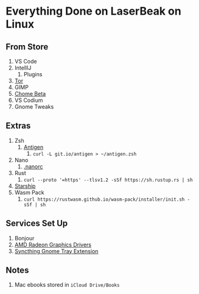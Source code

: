 # Everything Done on LaserBeak on Linux

## From Store

1) VS Code
2) IntellIJ
   1) Plugins
3) [Tor](https://torproject.org)
4) GIMP
5) [Chome Beta](https://www.google.com/chrome/beta)
6) VS Codium
7) Gnome Tweaks

## Extras

1) Zsh
   1) [Antigen](https://github.com/zsh-users/antigen)
      1) `curl -L git.io/antigen > ~/antigen.zsh`
2) Nano
    1) [.nanorc](https://github.com/scopatz/nanorc)
3) Rust
    1) `curl --proto '=https' --tlsv1.2 -sSf https://sh.rustup.rs | sh`
4) [Starship](https://starship.rs/)
5) Wasm Pack
    1) `curl https://rustwasm.github.io/wasm-pack/installer/init.sh -sSf | sh`

## Services Set Up

1. Bonjour
2. [AMD Radeon Graphics Drivers](https://www.amd.com/en/support/kb/release-notes/rn-amdgpu-unified-linux-20-10)
3. [Syncthing Gnome Tray Extension](https://extensions.gnome.org/extension/989/syncthing-icon/)

## Notes

1. Mac ebooks stored in `iCloud Drive/Books`
